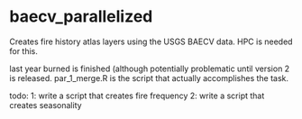 # baecv_parallelized
Creates fire history atlas layers using the USGS BAECV data. HPC is needed for this.

last year burned is finished (although potentially problematic until version 2 is released.
par_1_merge.R is the script that actually accomplishes the task.

todo: 
1: write a script that creates fire frequency
2: write a script that creates seasonality 
